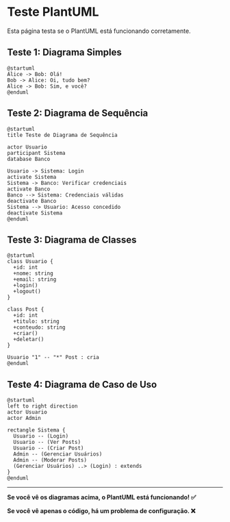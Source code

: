 # Teste PlantUML

Esta página testa se o PlantUML está funcionando corretamente.

## Teste 1: Diagrama Simples

```puml
@startuml
Alice -> Bob: Olá!
Bob -> Alice: Oi, tudo bem?
Alice -> Bob: Sim, e você?
@enduml
```

## Teste 2: Diagrama de Sequência

```puml
@startuml
title Teste de Diagrama de Sequência

actor Usuario
participant Sistema
database Banco

Usuario -> Sistema: Login
activate Sistema
Sistema -> Banco: Verificar credenciais
activate Banco
Banco --> Sistema: Credenciais válidas
deactivate Banco
Sistema --> Usuario: Acesso concedido
deactivate Sistema
@enduml
```

## Teste 3: Diagrama de Classes

```puml
@startuml
class Usuario {
  +id: int
  +nome: string
  +email: string
  +login()
  +logout()
}

class Post {
  +id: int
  +titulo: string
  +conteudo: string
  +criar()
  +deletar()
}

Usuario "1" -- "*" Post : cria
@enduml
```

## Teste 4: Diagrama de Caso de Uso

```puml
@startuml
left to right direction
actor Usuario
actor Admin

rectangle Sistema {
  Usuario -- (Login)
  Usuario -- (Ver Posts)
  Usuario -- (Criar Post)
  Admin -- (Gerenciar Usuários)
  Admin -- (Moderar Posts)
  (Gerenciar Usuários) ..> (Login) : extends
}
@enduml
```

---

**Se você vê os diagramas acima, o PlantUML está funcionando! ✅**

**Se você vê apenas o código, há um problema de configuração. ❌**

